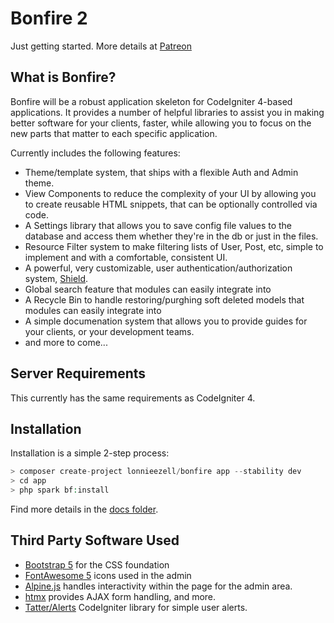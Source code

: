 # Bonfire 2

Just getting started. More details at [Patreon](https://www.patreon.com/lonnieezell)

## What is Bonfire?

Bonfire will be a robust application skeleton for CodeIgniter 4-based applications. It provides a number of helpful
libraries to assist you in making better software for your clients, faster, while allowing you to focus on the 
new parts that matter to each specific application. 

Currently includes the following features: 
- Theme/template system, that ships with a flexible Auth and Admin theme.
- View Components to reduce the complexity of your UI by allowing you to create reusable HTML snippets, that can be optionally controlled via code.
- A Settings library that allows you to save config file values to the database and access them whether they're in the db or just in the files. 
- Resource Filter system to make filtering lists of User, Post, etc, simple to implement and with a comfortable, consistent UI.
- A powerful, very customizable, user authentication/authorization system, [Shield](https://github.com/lonnieezell/codigniter-shield).
- Global search feature that modules can easily integrate into
- A Recycle Bin to handle restoring/purghing soft deleted models that modules can easily integrate into
- A simple documenation system that allows you to provide guides for your clients, or your development teams. 
- and more to come... 

## Server Requirements

This currently has the same requirements as CodeIgniter 4.

## Installation

Installation is a simple 2-step process:

```php
> composer create-project lonnieezell/bonfire app --stability dev
> cd app
> php spark bf:install
```

Find more details in the [docs folder](_docs).

## Third Party Software Used

- [Bootstrap 5](https://getbootstrap.com/) for the CSS foundation
- [FontAwesome 5](https://fontawesome.com/) icons used in the admin 
- [Alpine.js](https://alpinejs.dev/) handles interactivity within the page for the admin area.
- [htmx](https://htmx.org/) provides AJAX form handling, and more.
- [Tatter/Alerts](https://github.com/tattersoftware/codeigniter4-alerts) CodeIgniter library for simple user alerts. 
